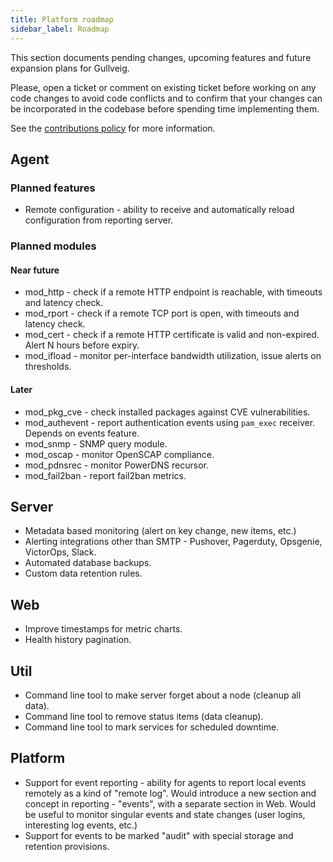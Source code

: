 ```yaml
---
title: Platform roadmap
sidebar_label: Roadmap
---
```


This section documents pending changes, upcoming features and future expansion plans for Gullveig.

Please, open a ticket or comment on existing ticket before working on any code changes to avoid code conflicts and
to confirm that your changes can be incorporated in the codebase before spending time implementing them.

See the [contributions policy](https://github.com/Addvilz/gullveig/blob/master/CONTRIBUTING.md) for more information.

## Agent

### Planned features

- Remote configuration - ability to receive and automatically reload configuration from reporting server.

### Planned modules

#### Near future

- mod_http - check if a remote HTTP endpoint is reachable, with timeouts and latency check.
- mod_rport - check if a remote TCP port is open, with timeouts and latency check.
- mod_cert - check if a remote HTTP certificate is valid and non-expired. Alert N hours before expiry.
- mod_ifload - monitor per-interface bandwidth utilization, issue alerts on thresholds.

#### Later

- mod_pkg_cve - check installed packages against CVE vulnerabilities.
- mod_authevent - report authentication events using `pam_exec` receiver. Depends on events feature.
- mod_snmp - SNMP query module.
- mod_oscap - monitor OpenSCAP compliance.
- mod_pdnsrec - monitor PowerDNS recursor.
- mod_fail2ban - report fail2ban metrics.

## Server

- Metadata based monitoring (alert on key change, new items, etc.)
- Alerting integrations other than SMTP - Pushover, Pagerduty, Opsgenie, VictorOps, Slack.
- Automated database backups.
- Custom data retention rules.

## Web

- Improve timestamps for metric charts.
- Health history pagination.

## Util

- Command line tool to make server forget about a node (cleanup all data).
- Command line tool to remove status items (data cleanup).
- Command line tool to mark services for scheduled downtime.

## Platform

- Support for event reporting - ability for agents to report local events remotely as a kind of "remote log". Would introduce a new section and concept in reporting - "events", with a separate section in Web. Would be useful to monitor singular events and state changes (user logins, interesting log events, etc.)
- Support for events to be marked "audit" with special storage and retention provisions.
